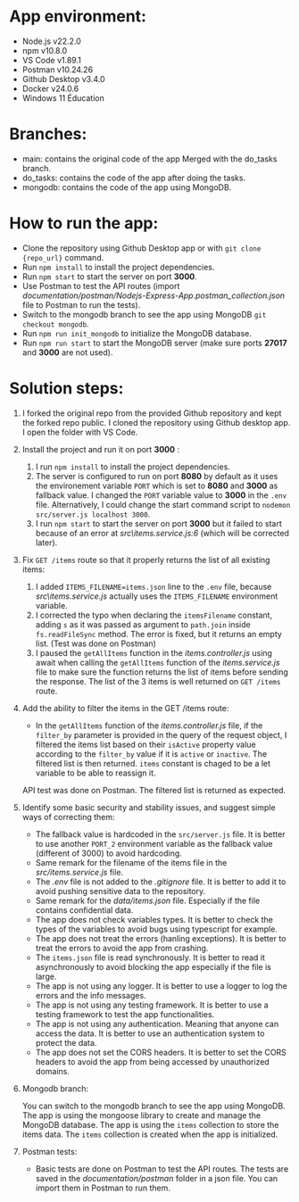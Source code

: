 # App environment:

- Node.js v22.2.0
- npm v10.8.0
- VS Code v1.89.1
- Postman v10.24.26
- Github Desktop v3.4.0
- Docker v24.0.6
- Windows 11 Éducation

# Branches:

- main: contains the original code of the app Merged with the do_tasks branch.
- do_tasks: contains the code of the app after doing the tasks.
- mongodb: contains the code of the app using MongoDB.

# How to run the app:

- Clone the repository using Github Desktop app or with `git clone {repo_url}` command.
- Run `npm install` to install the project dependencies.
- Run `npm start` to start the server on port **3000**.
- Use Postman to test the API routes (import _documentation/postman/Nodejs-Express-App.postman_collection.json_ file to Postman to run the tests).
- Switch to the mongodb branch to see the app using MongoDB `git checkout mongodb`.
- Run `npm run init_mongodb` to initialize the MongoDB database.
- Run `npm run start` to start the MongoDB server (make sure ports **27017** and **3000** are not used).

# Solution steps:

1.  I forked the original repo from the provided Github repository and kept the forked repo public. I cloned the repository using Github desktop app. I open the folder with VS Code.

1.  Install the project and run it on port **3000** :

    1. I run `npm install` to install the project dependencies.
    1. The server is configured to run on port **8080** by default as it uses the environement variable `PORT` which is set to **8080** and **3000** as fallback value. I changed the `PORT` variable value to **3000** in the `.env` file. Alternatively, I could change the start command script to `nodemon src/server.js localhost 3000`.
    1. I run `npm start` to start the server on port **3000** but it failed to start because of an error at _src\items.service.js:6_ (which will be corrected later).

1.  Fix `GET /items` route so that it properly returns the list of all existing items:

    1. I added `ITEMS_FILENAME=items.json` line to the `.env` file, because _src\items.service.js_ actually uses the `ITEMS_FILENAME` environment variable.
    1. I corrected the typo when declaring the `itemsFilename` constant, adding `s` as it was passed as argument to `path.join` inside `fs.readFileSync` method.
       The error is fixed, but it returns an empty list. (Test was done on Postman)
    1. I paused the `getAllItems` function in the _items.controller.js_ using await when calling the `getAllItems` function of the _items.service.js_ file to make sure the function returns the list of items before sending the response. The list of the 3 items is well returned on `GET /items` route.

1.  Add the ability to filter the items in the GET /items route:

    - In the `getAllItems` function of the _items.controller.js_ file, if the `filter_by` parameter is provided in the query of the request object, I filtered the items list based on their `isActive` property value according to the `filter_by` value if it is `active` or `inactive`. The filtered list is then returned. `items` constant is chaged to be a let variable to be able to reassign it.

    API test was done on Postman. The filtered list is returned as expected.

1.  Identify some basic security and stability issues, and suggest simple ways of correcting them:

    - The fallback value is hardcoded in the `src/server.js` file. It is better to use another `PORT_2` environment variable as the fallback value (different of 3000) to avoid hardcoding.
    - Same remark for the filename of the items file in the _src/items.service.js_ file.
    - The _.env_ file is not added to the _.gitignore_ file. It is better to add it to avoid pushing sensitive data to the repository.
    - Same remark for the _data/items.json_ file. Especially if the file contains confidential data.
    - The app does not check variables types. It is better to check the types of the variables to avoid bugs using typescript for example.
    - The app does not treat the errors (hanling exceptions). It is better to treat the errors to avoid the app from crashing.
    - The `items.json` file is read synchronously. It is better to read it asynchronously to avoid blocking the app especially if the file is large.
    - The app is not using any logger. It is better to use a logger to log the errors and the info messages.
    - The app is not using any testing framework. It is better to use a testing framework to test the app functionalities.
    - The app is not using any authentication. Meaning that anyone can access the data. It is better to use an authentication system to protect the data.
    - The app does not set the CORS headers. It is better to set the CORS headers to avoid the app from being accessed by unauthorized domains.

1.  Mongodb branch:

    You can switch to the mongodb branch to see the app using MongoDB. The app is using the mongoose library to create and manage the MongoDB database. The app is using the `items` collection to store the items data. The `items` collection is created when the app is initialized.

1.  Postman tests:
    - Basic tests are done on Postman to test the API routes. The tests are saved in the _documentation/postman_ folder in a json file. You can import them in Postman to run them.
